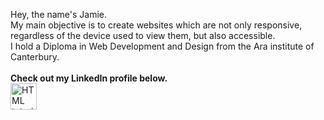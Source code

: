 Hey, the name's Jamie.
<br>
My main objective is to create websites which are not only responsive, regardless of the device used to view them, but also accessible. 
<br>
I hold a Diploma in Web Development and Design from the Ara institute of Canterbury. 
<br>
<br>
<b>Check out my LinkedIn profile below.</b>
<br>
<a href="https://www.linkedin.com/in/jamie-wilson-b1b8351b0/"><img src="https://camo.githubusercontent.com/e591fde37567a32e51fb1b98924f4df8e45199dca985500749e2a9938fa3e322/68747470733a2f2f7777772e766563746f726c6f676f2e7a6f6e652f6c6f676f732f6c696e6b6564696e2f6c696e6b6564696e2d69636f6e2e737667" alt="HTML tutorial" style="width:42px;height:42px;"></a>
